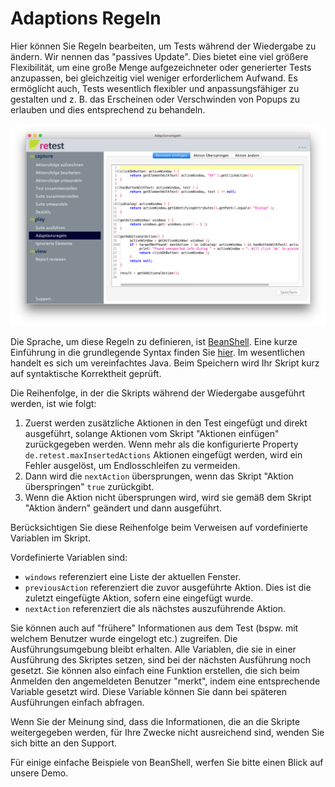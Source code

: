 
Adaptions Regeln
================

Hier können Sie Regeln bearbeiten, um Tests während der Wiedergabe zu ändern. Wir nennen das "passives Update".
Dies bietet eine viel größere Flexibilität, um eine große Menge aufgezeichneter oder generierter Tests anzupassen, bei gleichzeitig viel weniger erforderlichem Aufwand.
Es ermöglicht auch, Tests wesentlich flexibler und anpassungsfähiger zu gestalten und z. B. das Erscheinen oder Verschwinden von Popups zu erlauben und dies entsprechend zu behandeln.

![Editor zum Bearbeiten der Adaptionsregeln](adaptions-regeln.png)

Die Sprache, um diese Regeln zu definieren, ist [BeanShell](https://github.com/beanshell/beanshell/wiki/Introduction).
Eine kurze Einführung in die grundlegende Syntax finden Sie [hier](https://github.com/beanshell/beanshell/wiki/Basic-syntax).
Im wesentlichen handelt es sich um vereinfachtes Java.
Beim Speichern wird Ihr Skript kurz auf syntaktische Korrektheit geprüft.

Die Reihenfolge, in der die Skripts während der Wiedergabe ausgeführt werden, ist wie folgt:

1. Zuerst werden zusätzliche Aktionen in den Test eingefügt und direkt ausgeführt, solange Aktionen vom Skript "Aktionen einfügen" zurückgegeben werden.
   Wenn mehr als die konfigurierte Property `de.retest.maxInsertedActions` Aktionen eingefügt werden, wird ein Fehler ausgelöst, um Endlosschleifen zu vermeiden.
2. Dann wird die `nextAction` übersprungen, wenn das Skript "Aktion überspringen" `true` zurückgibt.
3. Wenn die Aktion nicht übersprungen wird, wird sie gemäß dem Skript "Aktion ändern" geändert und dann ausgeführt.

Berücksichtigen Sie diese Reihenfolge beim Verweisen auf vordefinierte Variablen im Skript.

Vordefinierte Variablen sind:

- `windows` referenziert eine Liste der aktuellen Fenster.
- `previousAction` referenziert die zuvor ausgeführte Aktion. Dies ist die zuletzt eingefügte Aktion, sofern eine eingefügt wurde.
- `nextAction` referenziert die als nächstes auszuführende Aktion.

Sie können auch auf "frühere" Informationen aus dem Test (bspw. mit welchem Benutzer wurde eingelogt etc.) zugreifen. 
Die Ausführungsumgebung bleibt erhalten. 
Alle Variablen, die sie in einer Ausführung des Skriptes setzen, sind bei der nächsten Ausführung noch gesetzt.
Sie können also einfach eine Funktion erstellen, die sich beim Anmelden den angemeldeten Benutzer "merkt", indem eine entsprechende Variable gesetzt wird.
Diese Variable können Sie dann bei späteren Ausführungen einfach abfragen.

Wenn Sie der Meinung sind, dass die Informationen, die an die Skripte weitergegeben werden, für Ihre Zwecke nicht ausreichend sind, wenden Sie sich bitte an den Support.

Für einige einfache Beispiele von BeanShell, werfen Sie bitte einen Blick auf unsere Demo.


